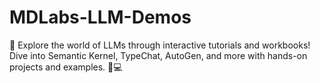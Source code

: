 # MDLabs-LLM-Demos
🚀 Explore the world of LLMs through interactive tutorials and workbooks! Dive into Semantic Kernel, TypeChat, AutoGen, and more with hands-on projects and examples. 🧠💻
